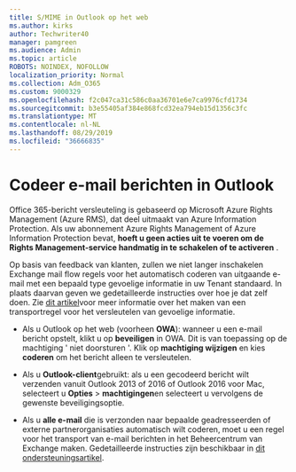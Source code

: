 ```yaml
---
title: S/MIME in Outlook op het web
ms.author: kirks
author: Techwriter40
manager: pamgreen
ms.audience: Admin
ms.topic: article
ROBOTS: NOINDEX, NOFOLLOW
localization_priority: Normal
ms.collection: Adm_O365
ms.custom: 9000329
ms.openlocfilehash: f2c047ca31c586c0aa36701e6e7ca9976cfd1734
ms.sourcegitcommit: b3e55405af384e868fcd32ea794eb15d1356c3fc
ms.translationtype: MT
ms.contentlocale: nl-NL
ms.lasthandoff: 08/29/2019
ms.locfileid: "36666835"
---
```

# <a name="encrypt-email-messages-in-outlook"></a>Codeer e-mail berichten in Outlook

Office 365-bericht versleuteling is gebaseerd op Microsoft Azure Rights Management (Azure RMS), dat deel uitmaakt van Azure Information Protection. Als uw abonnement Azure Rights Management of Azure Information Protection bevat, **hoeft u geen acties uit te voeren om de Rights Management-service handmatig in te schakelen of te activeren** .

Op basis van feedback van klanten, zullen we niet langer inschakelen Exchange mail flow regels voor het automatisch coderen van uitgaande e-mail met een bepaald type gevoelige informatie in uw Tenant standaard. In plaats daarvan geven we gedetailleerde instructies over hoe je dat zelf doen. Zie [dit artikel](https://aka.ms/OmeEtr)voor meer informatie over het maken van een transportregel voor het versleutelen van gevoelige informatie.

- Als u Outlook op het web (voorheen **OWA**): wanneer u een e-mail bericht opstelt, klikt u op **beveiligen** in OWA. Dit is van toepassing op de machtiging ' niet doorsturen '. Klik op **machtiging wijzigen** en kies **coderen** om het bericht alleen te versleutelen.

- Als u **Outlook-client**gebruikt: als u een gecodeerd bericht wilt verzenden vanuit Outlook 2013 of 2016 of Outlook 2016 voor Mac, selecteert u **Opties** > **machtigingen**en selecteert u vervolgens de gewenste beveiligingsoptie.

- Als u **alle e-mail** die is verzonden naar bepaalde geadresseerden of externe partnerorganisaties automatisch wilt coderen, moet u een regel voor het transport van e-mail berichten in het Beheercentrum van Exchange maken. Gedetailleerde instructies zijn beschikbaar in [dit ondersteuningsartikel](https://docs.microsoft.com/office365/securitycompliance/define-mail-flow-rules-to-encrypt-email#create-a-mail-flow-rule-to-encrypt-email-messages-with-the-new-ome-capabilities).

